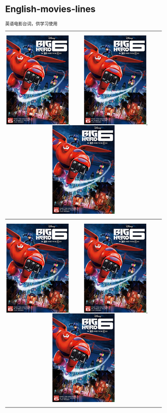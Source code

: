 # English-movies-lines

英语电影台词，供学习使用

<hr>

<div align=center>
    <a href="">
        <img src="pics/bighero6.jpg" width=200 title="超能陆战队">
    </a>
    &emsp;&emsp;&emsp;
    <a href="">
        <img src="pics/bighero6.jpg" width=200>
    </a>
    &emsp;&emsp;&emsp;
    <a href="">
        <img src="pics/bighero6.jpg" width=200>
    </a>
</div>

<hr>

<div align=center>
    <a href="">
        <img src="pics/bighero6.jpg" width=200>
    </a>
    &emsp;&emsp;&emsp;
    <a href="">
        <img src="pics/bighero6.jpg" width=200>
    </a>
    &emsp;&emsp;&emsp;
    <a href="">
        <img src="pics/bighero6.jpg" width=200>
    </a>
</div>

<hr>
